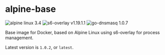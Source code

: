 # alpine-base
![alpine linux 3.4](https://img.shields.io/badge/alpine%20linux-3.4-blue.svg?style=flat-square) ![s6-overlay v1.19.1.1](https://img.shields.io/badge/s6--overlay-v1.19.1.1-blue.svg) ![go-dnsmasq 1.0.7](https://img.shields.io/badge/go--dnsmasq-1.0.7-blue.svg)

Base image for Docker, based on Alpine Linux using s6-overlay for process management.

Latest version is `1.0.2`, or `latest`.
